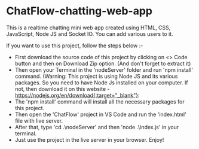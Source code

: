 # ChatFlow-chatting-web-app
This is a realtime chatting mini web app created using HTML, CSS, JavaScript, Node JS and Socket IO. You can add various users to it.

If you want to use this project, follow the steps below :-
 - First download the source code of this project by clicking on <> Code button and then on Download Zip option. (And don't forget to extract it)
 - Then open your Terminal in the 'nodeServer' folder and run 'npm install' command. (Warning: This project is using Node JS and its various packages. So you need to have Node Js installed on your computer. If not, then download it on this website - https://nodejs.org/en/download{:target="_blank"}:
 - The 'npm install' command will install all the necessary packages for this project.
 - Then open the 'ChatFlow' project in VS Code and run the 'index.html' file with live server.
 - After that, type 'cd .\nodeServer' and then 'node .\index.js' in your terminal.
 - Just use the project in the live server in your browser. Enjoy!
